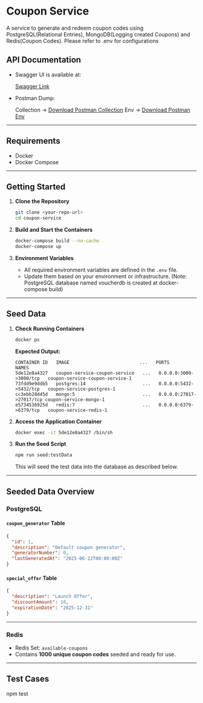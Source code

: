# Coupon Service

A service to generate and redeem coupon codes using PostgreSQL(Relational Entries), MongoDB(Logging created Coupons) and Redis(Coupon Codes).
Please refer to .env for configurations

## API Documentation

- Swagger UI is available at:

  [Swagger Link](http://localhost:3000/api-docs#/)

- Postman Dump:

  Collection -> [Download Postman Collection](postman/holo-voucher.postman_collection.json)
  Env -> [Download Postman Env](postman/holo.postman_environment.json)
  

---

## Requirements

- Docker
- Docker Compose

---

## Getting Started

1. **Clone the Repository**

   ```bash
   git clone <your-repo-url>
   cd coupon-service
   ```

2. **Build and Start the Containers**

   ```bash
   docker-compose build --no-cache
   docker-compose up
   ```

3. **Environment Variables**

   - All required environment variables are defined in the `.env` file.
   - Update them based on your environment or infrastructure. (Note: PostgreSQL database named voucherdb is created at docker-compose build)

---

## Seed Data

1. **Check Running Containers**

   ```bash
   docker ps
   ```

   **Expected Output:**

   ```
   CONTAINER ID   IMAGE                          ...   PORTS                    NAMES
   5de12e8a4327   coupon-service-coupon-service   ...   0.0.0.0:3000->3000/tcp   coupon-service-coupon-service-1
   73fdd9e9ddb5   postgres:14                     ...   0.0.0.0:5432->5432/tcp   coupon-service-postgres-1
   cc3ebb28d45d   mongo:5                         ...   0.0.0.0:27017->27017/tcp coupon-service-mongo-1
   e5734536925d   redis:7                         ...   0.0.0.0:6379->6379/tcp   coupon-service-redis-1
   ```

2. **Access the Application Container**

   ```bash
   docker exec -it 5de12e8a4327 /bin/sh
   ```

3. **Run the Seed Script**

   ```bash
   npm run seed:testData
   ```

   This will seed the test data into the database as described below.

---

## Seeded Data Overview

### PostgreSQL

#### `coupon_generator` Table

```json
{
  "id": 1,
  "description": "Default coupon generator",
  "generatorNumber": 0,
  "lastGeneratedAt": "2025-06-22T00:00:00Z"
}
```

#### `special_offer` Table

```json
{
  "description": "Launch Offer",
  "discountAmount": 10,
  "expirationDate": "2025-12-31"
}
```

---

### Redis

- Redis Set: `available-coupons`
- Contains **1000 unique coupon codes** seeded and ready for use.

---

## Test Cases
npm test
